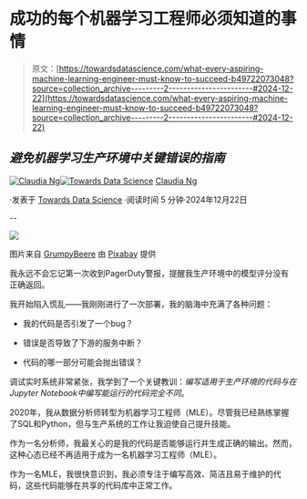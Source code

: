 # 成功的每个机器学习工程师必须知道的事情

> 原文：[https://towardsdatascience.com/what-every-aspiring-machine-learning-engineer-must-know-to-succeed-b49722073048?source=collection_archive---------2-----------------------#2024-12-22](https://towardsdatascience.com/what-every-aspiring-machine-learning-engineer-must-know-to-succeed-b49722073048?source=collection_archive---------2-----------------------#2024-12-22)

## *避免机器学习生产环境中关键错误的指南*

[](https://ds-claudia.medium.com/?source=post_page---byline--b49722073048--------------------------------)[![Claudia Ng](../Images/81d7927943f38f6303690cfd5676c8fd.png)](https://ds-claudia.medium.com/?source=post_page---byline--b49722073048--------------------------------)[](https://towardsdatascience.com/?source=post_page---byline--b49722073048--------------------------------)[![Towards Data Science](../Images/a6ff2676ffcc0c7aad8aaf1d79379785.png)](https://towardsdatascience.com/?source=post_page---byline--b49722073048--------------------------------) [Claudia Ng](https://ds-claudia.medium.com/?source=post_page---byline--b49722073048--------------------------------)

·发表于 [Towards Data Science](https://towardsdatascience.com/?source=post_page---byline--b49722073048--------------------------------) ·阅读时间 5 分钟·2024年12月22日

--

![](../Images/83cd8ae3a5fe88ddfde84ccb629d9fdb.png)

图片来自 [GrumpyBeere](https://pixabay.com/users/grumpybeere-22072131/?utm_source=link-attribution&utm_medium=referral&utm_campaign=image&utm_content=8829735) 由 [Pixabay](https://pixabay.com//?utm_source=link-attribution&utm_medium=referral&utm_campaign=image&utm_content=8829735) 提供

我永远不会忘记第一次收到PagerDuty警报，提醒我生产环境中的模型评分没有正确返回。

我开始陷入慌乱——我刚刚进行了一次部署，我的脑海中充满了各种问题：

+   我的代码是否引发了一个bug？

+   错误是否导致了下游的服务中断？

+   代码的哪一部分可能会抛出错误？

调试实时系统非常紧张，我学到了一个关键教训：*编写适用于生产环境的代码与在Jupyter Notebook中编写能运行的代码完全不同*。

2020年，我从数据分析师转型为机器学习工程师（MLE）。尽管我已经熟练掌握了SQL和Python，但与生产系统的工作让我迫使自己提升技能。

作为一名分析师，我最关心的是我的代码是否能够运行并生成正确的输出。然而，这种心态已经不再适用于成为一名机器学习工程师（MLE）。

作为一名MLE，我很快意识到，我必须专注于编写高效、简洁且易于维护的代码，这些代码能够在共享的代码库中正常工作。
